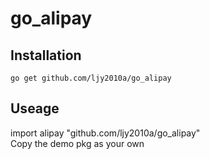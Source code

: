 # go_alipay

## Installation

    go get github.com/ljy2010a/go_alipay

## Useage

   import alipay "github.com/ljy2010a/go_alipay"   
   Copy the demo pkg as your own
   
   
